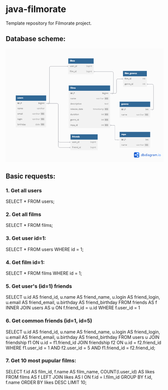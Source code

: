 # java-filmorate
Template repository for Filmorate project.

## Database scheme:
   ![diagram.png](diagram.png)
   
## Basic requests:

### 1. Get all users
SELECT * 
FROM users;

### 2. Get all films
SELECT * 
FROM films;

### 3. Get user id=1:
SELECT * 
FROM users
WHERE id = 1;

### 4. Get film id=1:
SELECT *
FROM films
WHERE id = 1;
   
### 5. Get user's (id=1) friends
SELECT u.id AS friend_id, u.name AS friend_name, u.login AS friend_login, u.email AS friend_email, u.birthday AS friend_birthday
FROM friends AS f
INNER JOIN users AS u ON f.friend_id = u.id
WHERE f.user_id = 1

### 6. Get common friends (id=1, id=5)
SELECT u.id AS friend_id, u.name AS friend_name, u.login AS friend_login, u.email AS friend_email, u.birthday AS friend_birthday
FROM users u
JOIN friendship f1 ON u.id = f1.friend_id 
JOIN friendship f2 ON u.id = f2.friend_id  
WHERE f1.user_id = 1 AND f2.user_id = 5 AND f1.friend_id = f2.friend_id;

### 7. Get 10 most pupular films:
SELECT f.id AS film_id, f.name AS film_name, COUNT(l.user_id) AS likes
FROM films AS f
LEFT JOIN likes AS l ON f.id = l.film_id
GROUP BY f.id, f.name 
ORDER BY likes DESC
LIMIT 10;
